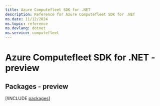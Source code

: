 ```yaml
---
title: Azure Computefleet SDK for .NET
description: Reference for Azure Computefleet SDK for .NET
ms.date: 11/12/2024
ms.topic: reference
ms.devlang: dotnet
ms.service: computefleet
---
```

# Azure Computefleet SDK for .NET - preview
## Packages - preview
[!INCLUDE [packages](computefleet-index.md)]